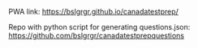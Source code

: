 PWA link: https://bslgrgr.github.io/canadatestprep/

Repo with python script for generating questions.json: https://github.com/bslgrgr/canadatestprepquestions